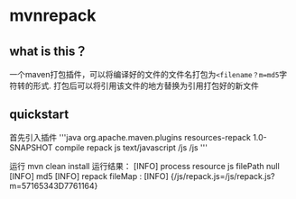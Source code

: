 # mvnrepack
## what is this？
一个maven打包插件，可以将编译好的文件的文件名打包为`<filename？m=md5`字符转的形式. 
打包后可以将引用该文件的地方替换为引用打包好的新文件
## quickstart
首先引入插件
'''java
<build>
        <plugins>
            <plugin>
                <groupId>org.apache.maven.plugins</groupId>
                <artifactId>resources-repack</artifactId>
                <version>1.0-SNAPSHOT</version>
                <executions>
                    <execution>
                        <phase>
                            <!-- 仅支持编译阶段,否则报错 -->
                            compile
                        </phase>
                        <goals>
                            <goal>repack</goal>
                        </goals>
                        <configuration>
                            <resources>
                                <resource>
                                    <!-- 打包的文件类型或者contentType必填其一,也可以都填 -->
                                    <fileType>js</fileType>
                                    <contentType>text/javascript</contentType>
                                    <!--项目相对路径地址,默认不填则扫描项目路径下所有文件-->
                                    <filePath>/js<filePath>
                                    <!-- 哪些地方需要处理打包文件的文件链接,路径格式为项目的绝对路径,如/repack.js等, 默认不填则不处理, 建议仅处理jsp文件夹的链接，其余内容由前端打包工具进行处理 -->
                                    <replaceLinkFilePaths>
                                       <replaceLinkFilePath>/js</replaceLinkFilePath>
                                    </replaceLinkFilePaths>
                                </resource>
                            </resources>
                        </configuration>
                    </execution>
                </executions>
            </plugin>
        </plugins>
    </build>
'''

运行 mvn clean install 运行结果：
[INFO] process resource js filePath null
[INFO] md5
[INFO] repack fileMap :
[INFO] {/js/repack.js=/js/repack.js?m=57165343D7761164}

